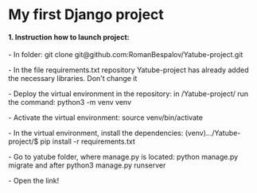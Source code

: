 <h1>My first Django project</h1>

<h4>1. Instruction how to launch project:</h4>
<p>
  - In folder: git clone git@github.com:RomanBespalov/Yatube-project.git
</p>
<p>
  - In the file requirements.txt repository Yatube-project has already added the necessary libraries. Don't change it
</p>
<p>
  - Deploy the virtual environment in the repository: in /Yatube-project/ run the command: python3 -m venv venv
</p>
<p>
  - Activate the virtual environment: source venv/bin/activate
</p>
<p>
  - In the virtual environment, install the dependencies: (venv).../Yatube-project/$ pip install -r requirements.txt
</p>
<p>
  - Go to yatube folder, where manage.py is located: python manage.py migrate and after python3 manage.py runserver
</p>
<p>
  - Open the link!
</p>
